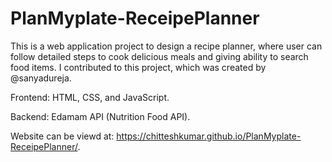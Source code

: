 # PlanMyplate-ReceipePlanner
This is a web application project to design a recipe planner, where user can follow detailed steps to cook delicious meals and giving ability to search food items. I contributed to this project, which was created by @sanyadureja.

Frontend: HTML, CSS, and JavaScript.

Backend: Edamam API (Nutrition Food API).

Website can be viewd at: https://chitteshkumar.github.io/PlanMyplate-ReceipePlanner/.
